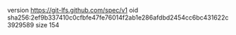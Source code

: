 version https://git-lfs.github.com/spec/v1
oid sha256:2ef9b337410c0cfbfe47fe76014f2ab1e286afdbd2454cc6bc431622c3929589
size 154
